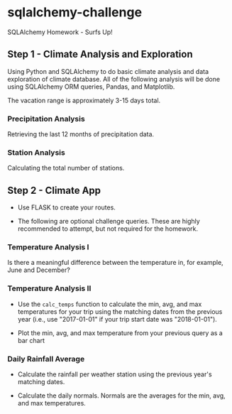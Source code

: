 # sqlalchemy-challenge
SQLAlchemy Homework - Surfs Up!

## Step 1 - Climate Analysis and Exploration
 
 Using Python and SQLAlchemy to do basic climate analysis and data exploration of climate database. All of the following analysis will be done using SQLAlchemy ORM queries, Pandas, and Matplotlib.
 
 The vacation range is approximately 3-15 days total. 
 
 ### Precipitation Analysis

Retrieving the last 12 months of precipitation data.

### Station Analysis
Calculating the total number of stations.

## Step 2 - Climate App

* Use FLASK to create your routes.

* The following are optional challenge queries. These are highly recommended to attempt, but not required for the homework.

### Temperature Analysis I

 Is there a meaningful difference between the temperature in, for example, June and December?
 
### Temperature Analysis II

* Use the `calc_temps` function to calculate the min, avg, and max temperatures for your trip using the matching dates from the previous year (i.e., use "2017-01-01" if your trip start date was "2018-01-01").

* Plot the min, avg, and max temperature from your previous query as a bar chart

### Daily Rainfall Average

* Calculate the rainfall per weather station using the previous year's matching dates.

* Calculate the daily normals. Normals are the averages for the min, avg, and max temperatures.


